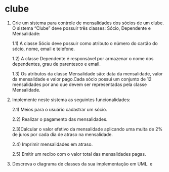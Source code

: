 # clube

1) Crie um sistema para controle de mensalidades dos sócios de um clube. O sistema “Clube” deve possuir três classes: Sócio, Dependente e Mensalidade:

	1.1) A classe Sócio deve possuir como atributo o número do cartão do sócio, nome, email e telefone.   

	1.2) A classe Dependente é responsável por armazenar o nome dos dependentes, grau de parentesco e email. 

	1.3) Os atributos da classe Mensalidade são: data da mensalidade, valor da mensalidade e valor pago.Cada sócio possui um conjunto de 12 mensalidades por ano que devem ser representadas pela classe Mensalidade. 

2) Implemente neste sistema as seguintes funcionalidades: 

	2.1) Meios para o usuário cadastrar um sócio.
	
	2.2) Realizar o pagamento das mensalidades.

	2.3)Calcular o valor efetivo da mensalidade aplicando uma multa de 2% de juros por cada dia de atraso na mensalidade. 

	2.4) Imprimir mensalidades em atraso.

	2.5) Emitir um recibo com o valor total das mensalidades pagas. 

3) Descreva o diagrama de classes da sua implementação em UML.
e
